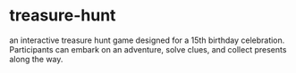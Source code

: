 # treasure-hunt
an interactive treasure hunt game designed for a 15th birthday celebration. Participants can embark on an adventure, solve clues, and collect presents along the way.
